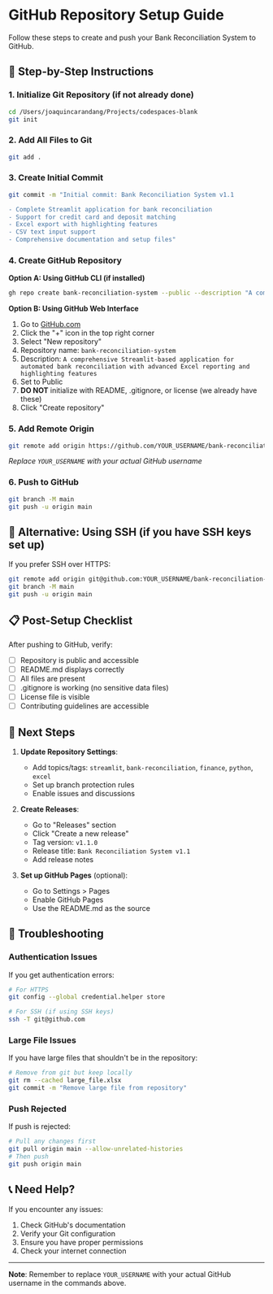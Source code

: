 # GitHub Repository Setup Guide

Follow these steps to create and push your Bank Reconciliation System to GitHub.

## 🚀 Step-by-Step Instructions

### 1. Initialize Git Repository (if not already done)
```bash
cd /Users/joaquincarandang/Projects/codespaces-blank
git init
```

### 2. Add All Files to Git
```bash
git add .
```

### 3. Create Initial Commit
```bash
git commit -m "Initial commit: Bank Reconciliation System v1.1

- Complete Streamlit application for bank reconciliation
- Support for credit card and deposit matching
- Excel export with highlighting features
- CSV text input support
- Comprehensive documentation and setup files"
```

### 4. Create GitHub Repository

**Option A: Using GitHub CLI (if installed)**
```bash
gh repo create bank-reconciliation-system --public --description "A comprehensive Streamlit-based application for automated bank reconciliation with advanced Excel reporting and highlighting features"
```

**Option B: Using GitHub Web Interface**
1. Go to [GitHub.com](https://github.com)
2. Click the "+" icon in the top right corner
3. Select "New repository"
4. Repository name: `bank-reconciliation-system`
5. Description: `A comprehensive Streamlit-based application for automated bank reconciliation with advanced Excel reporting and highlighting features`
6. Set to Public
7. **DO NOT** initialize with README, .gitignore, or license (we already have these)
8. Click "Create repository"

### 5. Add Remote Origin
```bash
git remote add origin https://github.com/YOUR_USERNAME/bank-reconciliation-system.git
```
*Replace `YOUR_USERNAME` with your actual GitHub username*

### 6. Push to GitHub
```bash
git branch -M main
git push -u origin main
```

## 🔧 Alternative: Using SSH (if you have SSH keys set up)

If you prefer SSH over HTTPS:

```bash
git remote add origin git@github.com:YOUR_USERNAME/bank-reconciliation-system.git
git branch -M main
git push -u origin main
```

## 📋 Post-Setup Checklist

After pushing to GitHub, verify:

- [ ] Repository is public and accessible
- [ ] README.md displays correctly
- [ ] All files are present
- [ ] .gitignore is working (no sensitive data files)
- [ ] License file is visible
- [ ] Contributing guidelines are accessible

## 🎯 Next Steps

1. **Update Repository Settings**:
   - Add topics/tags: `streamlit`, `bank-reconciliation`, `finance`, `python`, `excel`
   - Set up branch protection rules
   - Enable issues and discussions

2. **Create Releases**:
   - Go to "Releases" section
   - Click "Create a new release"
   - Tag version: `v1.1.0`
   - Release title: `Bank Reconciliation System v1.1`
   - Add release notes

3. **Set up GitHub Pages** (optional):
   - Go to Settings > Pages
   - Enable GitHub Pages
   - Use the README.md as the source

## 🐛 Troubleshooting

### Authentication Issues
If you get authentication errors:
```bash
# For HTTPS
git config --global credential.helper store

# For SSH (if using SSH keys)
ssh -T git@github.com
```

### Large File Issues
If you have large files that shouldn't be in the repository:
```bash
# Remove from git but keep locally
git rm --cached large_file.xlsx
git commit -m "Remove large file from repository"
```

### Push Rejected
If push is rejected:
```bash
# Pull any changes first
git pull origin main --allow-unrelated-histories
# Then push
git push origin main
```

## 📞 Need Help?

If you encounter any issues:
1. Check GitHub's documentation
2. Verify your Git configuration
3. Ensure you have proper permissions
4. Check your internet connection

---

**Note**: Remember to replace `YOUR_USERNAME` with your actual GitHub username in the commands above.
